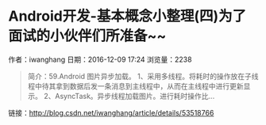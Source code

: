 # Android开发-基本概念小整理(四)为了面试的小伙伴们所准备~~
作者：iwanghang
日期：2016-12-09 17:24
浏览量：2238
> 简介：59.Android 图片异步加载。
1、采用多线程。将耗时的操作放在子线程中待其拿到数据后发一条消息到主线程中，从而在主线程中进行更新显示。
2、AsyncTask。异步线程加载图片。进行耗时操作比...

 链接：http://blog.csdn.net/iwanghang/article/details/53518766
